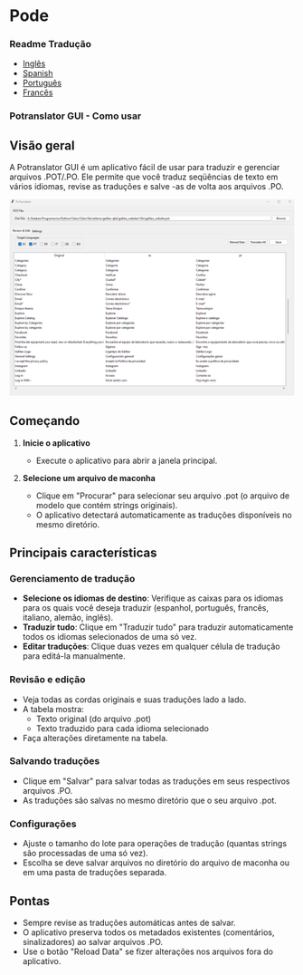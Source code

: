 # Pode

### Readme Tradução

-   [Inglês](README.md)
-   [Spanish](README.es.md)
-   [Português](README.pt.md)
-   [Francês](README.fr.md)

### Potranslator GUI - Como usar

## Visão geral

A Potranslator GUI é um aplicativo fácil de usar para traduzir e gerenciar arquivos .POT/.PO. Ele permite que você traduz seqüências de texto em vários idiomas, revise as traduções e salve -as de volta aos arquivos .PO.

![Translator Graphical Interface](media/image1.png)

## Começando

1.  **Inicie o aplicativo**
    -   Execute o aplicativo para abrir a janela principal.

2.  **Selecione um arquivo de maconha**
    -   Clique em "Procurar" para selecionar seu arquivo .pot (o arquivo de modelo que contém strings originais).
    -   O aplicativo detectará automaticamente as traduções disponíveis no mesmo diretório.

## Principais características

### Gerenciamento de tradução

-   **Selecione os idiomas de destino**: Verifique as caixas para os idiomas para os quais você deseja traduzir (espanhol, português, francês, italiano, alemão, inglês).
-   **Traduzir tudo**: Clique em "Traduzir tudo" para traduzir automaticamente todos os idiomas selecionados de uma só vez.
-   **Editar traduções**: Clique duas vezes em qualquer célula de tradução para editá-la manualmente.

### Revisão e edição

-   Veja todas as cordas originais e suas traduções lado a lado.
-   A tabela mostra:
    -   Texto original (do arquivo .pot)
    -   Texto traduzido para cada idioma selecionado
-   Faça alterações diretamente na tabela.

### Salvando traduções

-   Clique em "Salvar" para salvar todas as traduções em seus respectivos arquivos .PO.
-   As traduções são salvas no mesmo diretório que o seu arquivo .pot.

### Configurações

-   Ajuste o tamanho do lote para operações de tradução (quantas strings são processadas de uma só vez).
-   Escolha se deve salvar arquivos no diretório do arquivo de maconha ou em uma pasta de traduções separada.

## Pontas

-   Sempre revise as traduções automáticas antes de salvar.
-   O aplicativo preserva todos os metadados existentes (comentários, sinalizadores) ao salvar arquivos .PO.
-   Use o botão "Reload Data" se fizer alterações nos arquivos fora do aplicativo.
